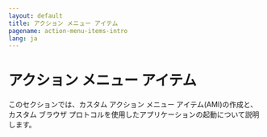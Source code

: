 ```yaml
---
layout: default
title: アクション メニュー アイテム
pagename: action-menu-items-intro
lang: ja
---
```


# アクション メニュー アイテム

このセクションでは、カスタム アクション メニュー アイテム(AMI)の作成と、カスタム ブラウザ プロトコルを使用したアプリケーションの起動について説明します。